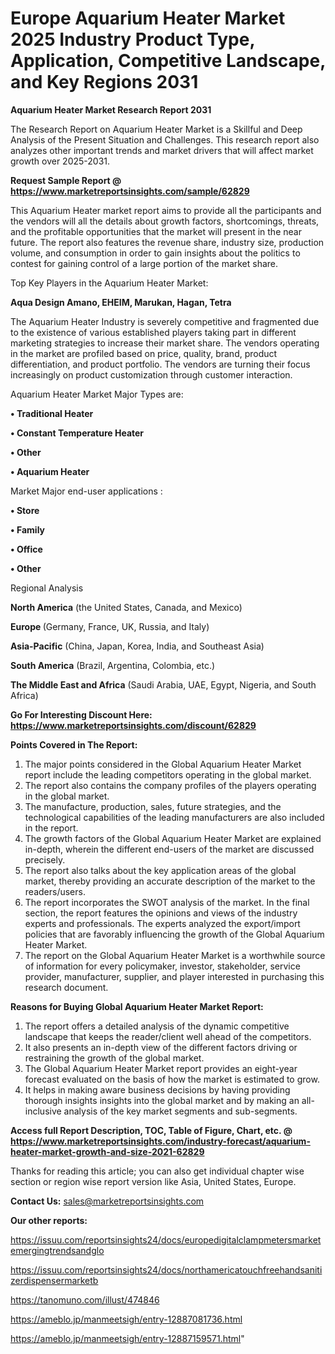  # Europe Aquarium Heater Market 2025 Industry Product Type, Application, Competitive Landscape, and Key Regions 2031

<strong>Aquarium Heater Market Research Report 2031</strong>

The Research Report on Aquarium Heater Market is a Skillful and Deep Analysis of the Present Situation and Challenges. This research report also analyzes other important trends and market drivers that will affect market growth over 2025-2031.

<strong>Request Sample Report @ <a href=https://www.marketreportsinsights.com/sample/62829>https://www.marketreportsinsights.com/sample/62829</a></strong>

This Aquarium Heater market report aims to provide all the participants and the vendors will all the details about growth factors, shortcomings, threats, and the profitable opportunities that the market will present in the near future. The report also features the revenue share, industry size, production volume, and consumption in order to gain insights about the politics to contest for gaining control of a large portion of the market share.

Top Key Players in the Aquarium Heater Market:

<strong>Aqua Design Amano, EHEIM, Marukan, Hagan, Tetra</strong>

The Aquarium Heater Industry is severely competitive and fragmented due to the existence of various established players taking part in different marketing strategies to increase their market share. The vendors operating in the market are profiled based on price, quality, brand, product differentiation, and product portfolio. The vendors are turning their focus increasingly on product customization through customer interaction.

Aquarium Heater Market Major Types are:

<strong>• Traditional Heater

• Constant Temperature Heater

• Other

• Aquarium Heater</strong>

Market Major end-user applications :

<strong>• Store

• Family

• Office

• Other</strong>

Regional Analysis

</u><strong><b>North America</b></strong> (the United States, Canada, and Mexico)

<strong><b>Europe </b></strong>(Germany, France, UK, Russia, and Italy)

<strong><b>Asia-Pacific</b></strong> (China, Japan, Korea, India, and Southeast Asia)

<strong><b>South America</b></strong> (Brazil, Argentina, Colombia, etc.)

<strong><b>The Middle East and Africa</b></strong> (Saudi Arabia, UAE, Egypt, Nigeria, and South Africa)

<strong>Go For Interesting Discount Here: <a href=https://www.marketreportsinsights.com/discount/62829>https://www.marketreportsinsights.com/discount/62829</a></strong>

<strong>Points Covered in The Report:</strong>
<ol>
  <li>The major points considered in the Global Aquarium Heater Market report include the leading competitors operating in the global market.</li>
  <li>The report also contains the company profiles of the players operating in the global market.</li>
  <li>The manufacture, production, sales, future strategies, and the technological capabilities of the leading manufacturers are also included in the report.</li>
  <li>The growth factors of the Global Aquarium Heater Market are explained in-depth, wherein the different end-users of the market are discussed precisely.</li>
  <li>The report also talks about the key application areas of the global market, thereby providing an accurate description of the market to the readers/users.</li>
  <li>The report incorporates the SWOT analysis of the market. In the final section, the report features the opinions and views of the industry experts and professionals. The experts analyzed the export/import policies that are favorably influencing the growth of the Global Aquarium Heater Market.</li>
  <li>The report on the Global Aquarium Heater Market is a worthwhile source of information for every policymaker, investor, stakeholder, service provider, manufacturer, supplier, and player interested in purchasing this research document.</li>
</ol>
<strong>Reasons for Buying Global Aquarium Heater Market Report:</strong>

<ol>
  <li>The report offers a detailed analysis of the dynamic competitive landscape that keeps the reader/client well ahead of the competitors.</li>
  <li>It also presents an in-depth view of the different factors driving or restraining the growth of the global market.</li>
  <li>The Global Aquarium Heater Market report provides an eight-year forecast evaluated on the basis of how the market is estimated to grow.</li>
  <li>It helps in making aware business decisions by having providing thorough insights insights into the global market and by making an all-inclusive analysis of the key market segments and sub-segments.</li>
</ol>
<strong>Access full Report Description, TOC, Table of Figure, Chart, etc. @ <a href=https://www.marketreportsinsights.com/industry-forecast/aquarium-heater-market-growth-and-size-2021-62829>https://www.marketreportsinsights.com/industry-forecast/aquarium-heater-market-growth-and-size-2021-62829</a></strong>


Thanks for reading this article; you can also get individual chapter wise section or region wise report version like Asia, United States, Europe.

<strong>Contact Us:</strong>
sales@marketreportsinsights.com

<strong>Our other reports:</strong>

<a href=https://issuu.com/reportsinsights24/docs/europedigitalclampmetersmarketemergingtrendsandglo>https://issuu.com/reportsinsights24/docs/europedigitalclampmetersmarketemergingtrendsandglo</a>

<a href=https://issuu.com/reportsinsights24/docs/northamericatouchfreehandsanitizerdispensermarketb>https://issuu.com/reportsinsights24/docs/northamericatouchfreehandsanitizerdispensermarketb</a>

<a href=https://tanomuno.com/illust/474846>https://tanomuno.com/illust/474846</a>

<a href=https://ameblo.jp/manmeetsigh/entry-12887081736.html>https://ameblo.jp/manmeetsigh/entry-12887081736.html</a>

<a href=https://ameblo.jp/manmeetsigh/entry-12887159571.html>https://ameblo.jp/manmeetsigh/entry-12887159571.html</a>"

